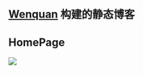## [Wenquan](http://gitblog.wenquanpage.com/) 构建的静态博客

## HomePage

![](/attachments/images/screenshots/1.gif)

